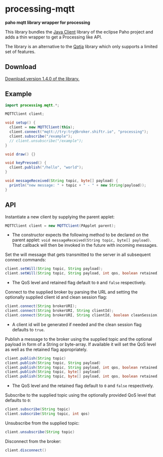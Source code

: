 # processing-mqtt

**paho mqtt library wrapper for processing**

This library bundles the [Java Client](https://eclipse.org/paho/clients/java/) library of the eclipse Paho project and adds a thin wrapper to get a Processing like API.

The library is an alternative to the [Qatja](https://github.com/Qatja/processing) library which only supports a limited set of features.

## Download

[Download version 1.4.0 of the library.](https://github.com/256dpi/processing-mqtt/releases/download/v1.4.0/mqtt.zip)

## Example

```java
import processing.mqtt.*;

MQTTClient client;

void setup() {
  client = new MQTTClient(this);
  client.connect("mqtt://try:try@broker.shiftr.io", "processing");
  client.subscribe("/example");
  // client.unsubscribe("/example");
}

void draw() {}

void keyPressed() {
  client.publish("/hello", "world");
}

void messageReceived(String topic, byte[] payload) {
  println("new message: " + topic + " - " + new String(payload));
}
```

## API

Instantiate a new client by supplying the parent applet:

```java
MQTTClient client = new MQTTClient(PApplet parent);
```

- The constructor expects the following method to be declared on the parent applet: `void messageReceived(String topic, byte[] payload)`. That callback will then be invoked in the future with incoming messages.

Set the will message that gets transmitted to the server in all subsequent connect commands:

```java
client.setWill(String topic, String payload);
client.setWill(String topic, String payload, int qos, boolean retained);
```

- The QoS level and retained flag default to `0` and `false` respectively.

Connect to the supplied broker by parsing the URL and setting the optionally supplied client id and clean session flag:

```java
client.connect(String brokerURI);
client.connect(String brokerURI, String clientId);
client.connect(String brokerURI, String clientId, boolean cleanSession);
```

- A client id will be generated if needed and the clean session flag defaults to `true`.

Publish a message to the broker using the supplied topic and the optional payload in form of a String or byte-array. If available it will set the QoS level as well as the retained flag appropriately.

```java
client.publish(String topic)
client.publish(String topic, String payload)
client.publish(String topic, String payload, int qos, boolean retained)
client.publish(String topic, byte[] payload)
client.publish(String topic, byte[] payload, int qos, boolean retained)
```

- The QoS level and the retained flag default to `0` and `false` respectively.

Subscribe to the supplied topic using the optionally provided QoS level that defaults to `0`:

```java
client.subscribe(String topic)
client.subscribe(String topic, int qos)
```

Unsubscribe from the supplied topic:

```java
client.unsubscribe(String topic)
```

Disconnect from the broker:

```java
client.disconnect()
```
